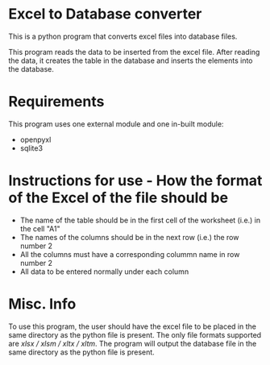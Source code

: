 # Excel to Database converter
This is a python program that converts excel files into database files.

This program reads the data to be inserted from the excel file. After reading the data, it creates the table in the database and inserts the elements into the database.

# Requirements
This program uses one external module and one in-built module:
  * openpyxl
  * sqlite3

# Instructions for use - How the format of the Excel of the file should be
* The name of the table should be in the first cell of the worksheet (i.e.) in the cell "A1"
* The names of the columns should be in the next row (i.e.) the row number 2
* All the columns must have a corresponding colummn name in row number 2
* All data to be entered normally under each column

# Misc. Info
To use this program, the user should have the excel file to be placed in the same directory as the python file is present.
The only file formats supported are *xlsx / xlsm / xltx / xltm*.
The program will output the database file in the same directory as the python file is present.
